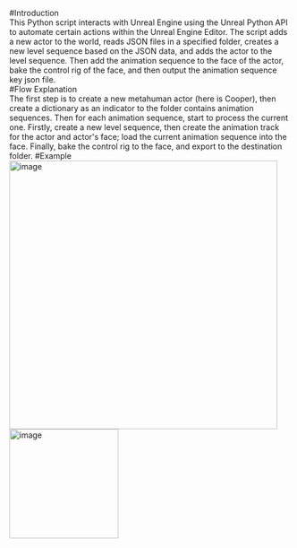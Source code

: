 #Introduction  
This Python script interacts with Unreal Engine using the Unreal Python API to automate certain actions within the Unreal Engine Editor. The script adds a new actor to the world, reads JSON files in a specified folder, creates a new level sequence based on the JSON data, and adds the actor to the level sequence. Then add the animation sequence to the face of the actor, bake the control rig of the face, and then output the animation sequence key json file.  
#Flow Explanation  
The first step is to create a new metahuman actor (here is Cooper), then create a dictionary as an indicator to the folder contains animation sequences. Then for each animation sequence, start to process the current one. Firstly, create a new level sequence, then create the animation track for the actor and actor's face; load the current animation sequence into the face. Finally, bake the control rig to the face, and export to the destination folder.
#Example  
<img width="479" alt="image" src="https://github.com/JerryTseee/UnrealEngine_levelSequence/assets/126223772/501b460c-94a2-4074-bd6f-8563e42ae0d4">
<img width="195" alt="image" src="https://github.com/JerryTseee/UnrealEngine_levelSequence/assets/126223772/a11eeaca-271a-48f8-b28c-87225e75adad">
